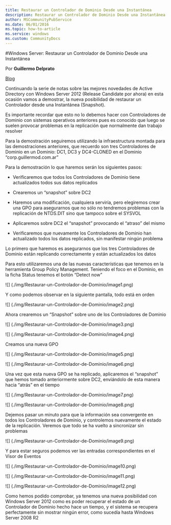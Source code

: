 ```yaml
---
title: Restaurar un Controlador de Dominio Desde una Instantánea
description: Restaurar un Controlador de Dominio Desde una Instantánea
author: MSCommunityPubService
ms.date: 06/01/2016
ms.topic: how-to-article
ms.service: windows
ms.custom: CommunityDocs
---
```





  
#Windows Server: Restaurar un Controlador de Dominio Desde una Instantánea
  
Por **Guillermo Delprato**

[Blog](http://windowserver.wordpress.com/)

Continuando la serie de notas sobre las mejores novedades de Active
Directory con Windows Server 2012 (Release Candidate por ahora) en esta
ocasión vamos a demostrar, la nueva posibilidad de restaurar un
Controlador desde una Instantánea (Snapshot).

Es importante recordar que esto no lo debemos hacer con Controladores de
Dominio con sistemas operativos anteriores pues es conocido que luego se
suelen provocar problemas en la replicación que normalmente dan trabajo
resolver

Para la demostración seguiremos utilizando la infraestructura montada
para las demostraciones anteriores, que recuerdo son tres Controladores
de Dominio en un Dominio: DC1, DC3 y DC4-CLONED en el Dominio
“corp.guillermod.com.ar”

Para la demostración lo que haremos serán los siguientes pasos:

- Verificaremos que todos los Controladores de Dominio tiene
    actualizados todos sus datos replicados

- Crearemos un “snapshot” sobre DC2

- Haremos una modificación, cualquiera serviría, pero elegiremos crear
    una GPO para asegurarnos que no sólo no tendremos problemas con la
    replicación de NTDS.DIT sino que tampoco sobre el SYSVOL

- Aplicaremos sobre DC2 el “snapshot” provocando el “atraso” del mismo

- Verificaremos que nuevamente los Controladores de Dominio han
    actualizado todos los datos replicados, sin manifestar ningún
    problema

Lo primero que haremos es asegurarnos que los tres Controladores de
Dominio están replicando correctamente y están actualizados los datos

Para esto utilizaremos una de las nuevas características que tenemos en
la herramienta Group Policy Management. Teniendo el foco en el Dominio,
en la ficha Status tenemos el botón “Detect now”

![] (./img/Restaurar-un-Controlador-de-Dominio/image1.png)

Y como podemos observar en la siguiente pantalla, todo está en orden

![] (./img/Restaurar-un-Controlador-de-Dominio/image2.png)

Ahora crearemos un “Snapshot” sobre uno de los Controladores de Dominio

![] (./img/Restaurar-un-Controlador-de-Dominio/image3.png)

![] (./img/Restaurar-un-Controlador-de-Dominio/image4.png)

Creamos una nueva GPO

![] (./img/Restaurar-un-Controlador-de-Dominio/image5.png)

![] (./img/Restaurar-un-Controlador-de-Dominio/image6.png)


Una vez que esta nueva GPO se ha replicado, aplicaremos el “snapshot”
que hemos tomado anteriormente sobre DC2, enviándolo de esta manera
hacia “atrás” en el tiempo

![] (./img/Restaurar-un-Controlador-de-Dominio/image7.png)

![] (./img/Restaurar-un-Controlador-de-Dominio/image8.png)


Dejemos pasar un minuto para que la información sea convergente en todos
los Controladores de Dominio, y controlemos nuevamente el estado de la
replicación. Veremos que todo se ha vuelto a sincronizar sin problemas

![] (./img/Restaurar-un-Controlador-de-Dominio/image9.png)

Y para estar seguros podemos ver las entradas correspondientes en el
Visor de Eventos

![] (./img/Restaurar-un-Controlador-de-Dominio/image10.png)

![] (./img/Restaurar-un-Controlador-de-Dominio/image11.png)

![] (./img/Restaurar-un-Controlador-de-Dominio/image12.png)

Como hemos podido comprobar, ya tenemos una nueva posibilidad con
Windows Server 2012 como es poder recuperar el estado de un Controlador
de Dominio hecho hace un tiempo, y el sistema se recupera perfectamente
sin mostrar ningún error, como sucedía hasta Windows Server 2008 R2


